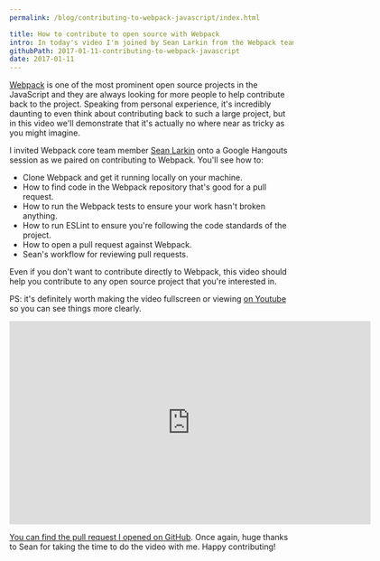 ```yaml
---
permalink: /blog/contributing-to-webpack-javascript/index.html

title: How to contribute to open source with Webpack
intro: In today's video I'm joined by Sean Larkin from the Webpack team as he talks me through contributing to Webpack. You'll see me write the code, run the tests and open a pull request on Github. If you've ever wondered how to get started contributing to open source, this video should help.
githubPath: 2017-01-11-contributing-to-webpack-javascript
date: 2017-01-11
---
```


[Webpack](http://github.com/webpack/webpack) is one of the most prominent open source projects in the JavaScript and they are always looking for more people to help contribute back to the project. Speaking from personal experience, it's incredibly daunting to even think about contributing back to such a large project, but in this video we'll demonstrate that it's actually no where near as tricky as you might imagine.

I invited Webpack core team member [Sean Larkin](http://twitter.com/thelarkinn) onto a Google Hangouts session as we paired on contributing to Webpack. You'll see how to:

* Clone Webpack and get it running locally on your machine.
* How to find code in the Webpack repository that's good for a pull request.
* How to run the Webpack tests to ensure your work hasn't broken anything.
* How to run ESLint to ensure you're following the code standards of the project.
* How to open a pull request against Webpack.
* Sean's workflow for reviewing pull requests.

Even if you don't want to contribute directly to Webpack, this video should help you contribute to any open source project that you're interested in.

PS: it's definitely worth making the video fullscreen or viewing [on Youtube](https://www.youtube.com/watch?v=ePdXHF2DfeY&feature=youtu.be) so you can see things more clearly.

<iframe width="640" height="360" src="https://www.youtube.com/embed/ePdXHF2DfeY" frameborder="0" allowfullscreen></iframe>
<br />

[You can find the pull request I opened on GitHub](https://github.com/webpack/webpack/pull/3799). Once again, huge thanks to Sean for taking the time to do the video with me. Happy contributing!

